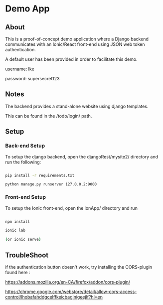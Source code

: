 # Demo App


## About

This is a proof-of-concept demo application where a Django backend communicates with an Ionic/React front-end using JSON web token authentication.

A default user has been provided in order to facilitate this demo.

username: Ike

password: supersecret123


## Notes

The backend provides a stand-alone website using django templates. 

This can be found in the /todo/login/ path.




## Setup

### Back-end Setup

To setup the django backend, open the djangoRest/mysite2/ directory and run the following:

```bash

pip install -r requirements.txt

python manage.py runserver 127.0.0.2:9000

```




### Front-end Setup

To setup the Ionic front-end, open the ionApp/ directory and run

```bash 

npm install

ionic lab

(or ionic serve)


```

## TroubleShoot

if the authentication button doesn't work, try installing the CORS-plugin found here : 


https://addons.mozilla.org/en-CA/firefox/addon/cors-plugin/


https://chrome.google.com/webstore/detail/allow-cors-access-control/lhobafahddgcelffkeicbaginigeejlf?hl=en


